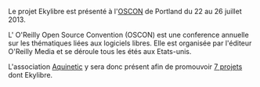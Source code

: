 Le projet Ekylibre est présenté à l'[OSCON](http://www.oscon.com/oscon2013) de Portland du 22 au 26 juillet 2013.

L' O'Reilly Open Source Convention (OSCON) est une conference annuelle sur les thématiques liées aux logiciels libres.
Elle est organisée par l'éditeur O'Reilly Media et se déroule tous les étés aux Etats-unis.

L'association [Aquinetic](http://www.pole-aquinetic.fr/) y sera donc présent afin de promouvoir [7 projets](http://www.osaexport.com/our-companies) dont Ekylibre.